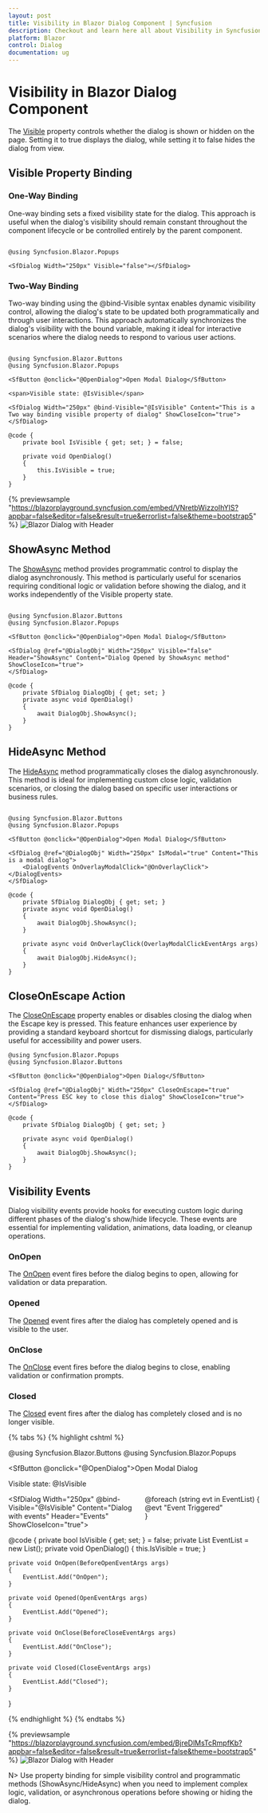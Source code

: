 ```yaml
---
layout: post
title: Visibility in Blazor Dialog Component | Syncfusion
description: Checkout and learn here all about Visibility in Syncfusion Blazor Dialog component and much more details.
platform: Blazor
control: Dialog
documentation: ug
---
```


# Visibility in Blazor Dialog Component

The [Visible](https://help.syncfusion.com/cr/blazor/Syncfusion.Blazor.Popups.SfDialog.html#Syncfusion_Blazor_Popups_SfDialog_Visible) property controls whether the dialog is shown or hidden on the page. Setting it to true displays the dialog, while setting it to false hides the dialog from view.

## Visible Property Binding

### One-Way Binding

One-way binding sets a fixed visibility state for the dialog. This approach is useful when the dialog's visibility should remain constant throughout the component lifecycle or be controlled entirely by the parent component.

```cshtml

@using Syncfusion.Blazor.Popups

<SfDialog Width="250px" Visible="false"></SfDialog>

```

### Two-Way Binding

Two-way binding using the @bind-Visible syntax enables dynamic visibility control, allowing the dialog's state to be updated both programmatically and through user interactions. This approach automatically synchronizes the dialog's visibility with the bound variable, making it ideal for interactive scenarios where the dialog needs to respond to various user actions.

```cshtml

@using Syncfusion.Blazor.Buttons
@using Syncfusion.Blazor.Popups

<SfButton @onclick="@OpenDialog">Open Modal Dialog</SfButton>

<span>Visible state: @IsVisible</span>

<SfDialog Width="250px" @bind-Visible="@IsVisible" Content="This is a Two way binding visible property of dialog" ShowCloseIcon="true">
</SfDialog>

@code {
    private bool IsVisible { get; set; } = false;

    private void OpenDialog()
    {
        this.IsVisible = true;
    }
}

```

{% previewsample "https://blazorplayground.syncfusion.com/embed/VNretbWizzoIhYlS?appbar=false&editor=false&result=true&errorlist=false&theme=bootstrap5"  %}
![Blazor Dialog with Header](./images/blazor-dialog-two-way-visible.gif)

## ShowAsync Method

The [ShowAsync](https://help.syncfusion.com/cr/blazor/Syncfusion.Blazor.Popups.SfDialog.html#Syncfusion_Blazor_Popups_SfDialog_ShowAsync_System_Nullable_System_Boolean__) method provides programmatic control to display the dialog asynchronously. This method is particularly useful for scenarios requiring conditional logic or validation before showing the dialog, and it works independently of the Visible property state.

```cshtml

@using Syncfusion.Blazor.Buttons
@using Syncfusion.Blazor.Popups

<SfButton @onclick="@OpenDialog">Open Modal Dialog</SfButton>

<SfDialog @ref="@DialogObj" Width="250px" Visible="false" Header="ShowAsync" Content="Dialog Opened by ShowAsync method" ShowCloseIcon="true">
</SfDialog>

@code {
    private SfDialog DialogObj { get; set; }
    private async void OpenDialog()
    {
        await DialogObj.ShowAsync();
    }
}

```

## HideAsync Method

The [HideAsync](https://help.syncfusion.com/cr/blazor/Syncfusion.Blazor.Popups.SfDialog.html#Syncfusion_Blazor_Popups_SfDialog_HideAsync) method programmatically closes the dialog asynchronously. This method is ideal for implementing custom close logic, validation scenarios, or closing the dialog based on specific user interactions or business rules.

```cshtml

@using Syncfusion.Blazor.Buttons
@using Syncfusion.Blazor.Popups

<SfButton @onclick="@OpenDialog">Open Modal Dialog</SfButton>

<SfDialog @ref="@DialogObj" Width="250px" IsModal="true" Content="This is a modal dialog">
    <DialogEvents OnOverlayModalClick="@OnOverlayClick"></DialogEvents>
</SfDialog>

@code {
    private SfDialog DialogObj { get; set; }
    private async void OpenDialog()
    {
        await DialogObj.ShowAsync();
    }

    private async void OnOverlayClick(OverlayModalClickEventArgs args)
    {
        await DialogObj.HideAsync();
    }
}

```

## CloseOnEscape Action

The [CloseOnEscape](https://help.syncfusion.com/cr/blazor/Syncfusion.Blazor.Popups.SfDialog.html#Syncfusion_Blazor_Popups_SfDialog_CloseOnEscape) property enables or disables closing the dialog when the Escape key is pressed. This feature enhances user experience by providing a standard keyboard shortcut for dismissing dialogs, particularly useful for accessibility and power users.

```cshtml
@using Syncfusion.Blazor.Popups
@using Syncfusion.Blazor.Buttons

<SfButton @onclick="@OpenDialog">Open Dialog</SfButton>

<SfDialog @ref="@DialogObj" Width="250px" CloseOnEscape="true" Content="Press ESC key to close this dialog" ShowCloseIcon="true">
</SfDialog>

@code {
    private SfDialog DialogObj { get; set; }
    
    private async void OpenDialog()
    {
        await DialogObj.ShowAsync();
    }
}
```

## Visibility Events

Dialog visibility events provide hooks for executing custom logic during different phases of the dialog's show/hide lifecycle. These events are essential for implementing validation, animations, data loading, or cleanup operations.

### OnOpen

The [OnOpen](https://help.syncfusion.com/cr/blazor/Syncfusion.Blazor.Popups.DialogEvents.html#Syncfusion_Blazor_Popups_DialogEvents_OnOpen) event fires before the dialog begins to open, allowing for validation or data preparation.

### Opened

The [Opened](https://help.syncfusion.com/cr/blazor/Syncfusion.Blazor.Popups.DialogEvents.html#Syncfusion_Blazor_Popups_DialogEvents_Opened) event fires after the dialog has completely opened and is visible to the user.

### OnClose

The [OnClose](https://help.syncfusion.com/cr/blazor/Syncfusion.Blazor.Popups.DialogEvents.html#Syncfusion_Blazor_Popups_DialogEvents_OnClose) event fires before the dialog begins to close, enabling validation or confirmation prompts.

### Closed

The [Closed](https://help.syncfusion.com/cr/blazor/Syncfusion.Blazor.Popups.DialogEvents.html#Syncfusion_Blazor_Popups_DialogEvents_Closed) event fires after the dialog has completely closed and is no longer visible.

{% tabs %}
{% highlight cshtml %}

@using Syncfusion.Blazor.Buttons
@using Syncfusion.Blazor.Popups

<SfButton @onclick="@OpenDialog">Open Modal Dialog</SfButton>

<span>Visible state: @IsVisible</span>

<div style="display: grid; float: right;">
    @foreach (string evt in EventList)
    {
        <span>@evt "Event Triggered"</span>
    }
</div>

<SfDialog Width="250px" @bind-Visible="@IsVisible" Content="Dialog with events" Header="Events" ShowCloseIcon="true">
    <DialogEvents OnOpen="OnOpen" Opened="Opened" OnClose="OnClose" Closed="Closed"></DialogEvents>
</SfDialog>

@code {
    private bool IsVisible { get; set; } = false;
    private List<string> EventList = new List<string>();
    private void OpenDialog()
    {
        this.IsVisible = true;
    }

    private void OnOpen(BeforeOpenEventArgs args)
    {
        EventList.Add("OnOpen");
    }

    private void Opened(OpenEventArgs args)
    {
        EventList.Add("Opened");
    }

    private void OnClose(BeforeCloseEventArgs args)
    {
        EventList.Add("OnClose");
    }

    private void Closed(CloseEventArgs args)
    {
        EventList.Add("Closed");
    }
}

{% endhighlight %}
{% endtabs %}

{% previewsample "https://blazorplayground.syncfusion.com/embed/BjreDlMsTcRmpfKb?appbar=false&editor=false&result=true&errorlist=false&theme=bootstrap5"  %}
![Blazor Dialog with Header](./images/blazor-dialog-visible-events.gif)

N> Use property binding for simple visibility control and programmatic methods (ShowAsync/HideAsync) when you need to implement complex logic, validation, or asynchronous operations before showing or hiding the dialog.